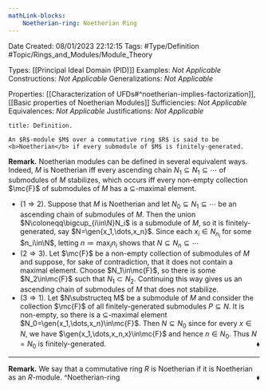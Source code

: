 ```yaml
---
mathLink-blocks:
    Noetherian-ring: Noetherian Ring
---
```


<div class="topSpace"></div>

Date Created: 08/01/2023 22:12:15
Tags: #Type/Definition #Topic/Rings_and_Modules/Module_Theory

Types: [[Principal Ideal Domain (PID)]]
Examples: <i>Not Applicable</i>
Constructions: <i>Not Applicable</i>
Generalizations: <i>Not Applicable</i>

Properties: [[Characterization of UFDs#^noetherian-implies-factorization]], [[Basic properties of Noetherian Modules]]
Sufficiencies: <i>Not Applicable</i>
Equivalences: <i>Not Applicable</i>
Justifications: <i>Not Applicable</i>

``` ad-Definition
title: Definition.

An $R$-module $M$ over a commutative ring $R$ is said to be <b>Noetherian</b> if every submodule of $M$ is finitely-generated.

```

<b>Remark.</b> Noetherian modules can be defined in several equivalent ways. Indeed, $M$ is Noetherian iff every ascending chain $N_1\subseteq N_1\subseteq\cdots$ of submodules of $M$ stabilizes, which occurs iff every non-empty collection $\mc{F}$ of submodules of $M$ has a $\subseteq$-maximal element.
* ($1\Rightarrow2$). Suppose that $M$ is Noetherian and let $N_0\subseteq N_1\subseteq\cdots$ be an ascending chain of submodules of $M$. Then the union $N\coloneqq\bigcup_{i\in\N}N_i$ is a submodule of $M$, so it is finitely-generated, say $N=\gen{x_1,\dots,x_n}$. Since each $x_i\in N_{n_i}$ for some $n_i\in\N$, letting $n\coloneqq\max_in_i$ shows that $N\subseteq N_n\subseteq\cdots$
* ($2\Rightarrow3$). Let $\mc{F}$ be a non-empty collection of submodules of $M$ and suppose, for sake of contradiction, that it does not contain a maximal element. Choose $N_1\in\mc{F}$, so there is some $N_2\in\mc{F}$ such that $N_1\subset N_2$. Continuing this way gives us an ascending chain of submodules of $M$ that does not stabilize.
* ($3\Rightarrow1$). Let $N\substructeq M$ be a submodule of $M$ and consider the collection $\mc{F}$ of all finitely-generated submodules $P\subseteq N$. It is non-empty, so there is a $\subseteq$-maximal element $N_0=\gen{x_1,\dots,x_n}\in\mc{F}$. Then $N\subseteq N_0$ since for every $x\in N$, we have $\gen{x_1,\dots,x_n,x}\in\mc{F}$ and hence $n\in N_0$. Thus $N=N_0$ is finitely-generated.<span style="float:right;">$\blacklozenge$</span>

---

<b>Remark.</b> We say that a commutative ring $R$ is Noetherian if it is Noetherian as an $R$-module.<span style="float:right;">$\blacklozenge$</span>
^Noetherian-ring
